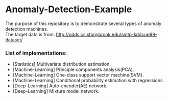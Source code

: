 # Anomaly-Detection-Example

The purpose of this repository is to demonstrate several types of anomaly detection machines. <br>
The target data is from: http://odds.cs.stonybrook.edu/smtp-kddcup99-dataset/ <br>

### List of implementations:

 - [Statistics] Multivariate distribution estimation.
 - [Machine-Learning] Principle components analysis(PCA).
 - [Machine-Learning] One-class support vector machine(SVM).
 - [Machine-Learning] Conditional probability estimation with regressions.
 - [Deep-Learning] Auto-encoder(AE) network.
 - [Deep-Learning] Mixture model network.